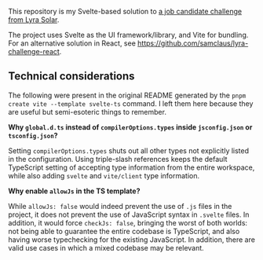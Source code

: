 This repository is my Svelte-based solution to [a job candidate challenge from Lyra Solar](https://docs.google.com/document/d/e/2PACX-1vQu8Vf3kWChnXuKylxWAQuFOzlaFr4SFyAkj-X5UvjjkhC_J5p1YOaZH1bisgtSKrFy6MUXNO9mdWh4/pub).

The project uses Svelte as the UI framework/library, and Vite for bundling. For an alternative solution in React, see https://github.com/samclaus/lyra-challenge-react.

## Technical considerations

The following were present in the original README generated by the `pnpm create vite --template svelte-ts` command. I left them here because they are useful but semi-esoteric things to remember.

**Why `global.d.ts` instead of `compilerOptions.types` inside `jsconfig.json` or `tsconfig.json`?**

Setting `compilerOptions.types` shuts out all other types not explicitly listed in the configuration. Using triple-slash references keeps the default TypeScript setting of accepting type information from the entire workspace, while also adding `svelte` and `vite/client` type information.

**Why enable `allowJs` in the TS template?**

While `allowJs: false` would indeed prevent the use of `.js` files in the project, it does not prevent the use of JavaScript syntax in `.svelte` files. In addition, it would force `checkJs: false`, bringing the worst of both worlds: not being able to guarantee the entire codebase is TypeScript, and also having worse typechecking for the existing JavaScript. In addition, there are valid use cases in which a mixed codebase may be relevant.
